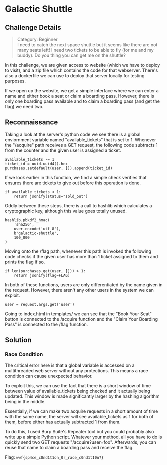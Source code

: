 # Galactic Shuttle

## Challenge Details

> Category: Beginner\
> I need to catch the next space shuttle but it seems like there are not many seats left! I need two tickets to be able to fly (for me and my buddy). Do you thing you can get me on the shuttle?

In this challenge, we are given access to website (which we have to deploy to visit), and a zip file which contains the code for that webserver. There's also a dockerfile we can use to deploy that server locally for testing purposes.

If we open up the website, we get a simple interface where we can enter a name and either book a seat or claim a boarding pass. However, there is only one boarding pass available and to claim a boarding pass (and get the flag) we need two.

## Reconnaissance

Taking a look at the server's python code we see there is a global enviornment variable named "available_tickets" that is set to 1. Whenever the "/acquire" path receives a GET request, the following code subtracts 1 from the counter and the given user is assigned a ticket. 

```
available_tickets -= 1
ticket_id = uuid.uuid4().hex
purchases.setdefault(user, []).append(ticket_id)
```

If we look earlier in this function, we find a simple check verifies that ensures there are tickets to give out before this operation is done.

```
if available_tickets < 1:
    return jsonify(status="sold_out")
```

Oddly between these steps, there is a call to hashlib which calculates a cryptographic key, although this value goes totally unused.

```
hashlib.pbkdf2_hmac(
    'sha256',
    user.encode('utf-8'),
    b'galactic-shuttle',
    100_000
)
```

Moving onto the /flag path, whenever this path is invoked the following code checks if the given user has more than 1 ticket assigned to them and prints the flag if so.

```
if len(purchases.get(user, [])) > 1:
    return jsonify(flag=FLAG)
```

In both of these functions, users are only differentiated by the name given in the request. However, there aren't any other users in the system we can exploit.

```
user = request.args.get('user')
```

Going to index.html in templates/ we can see that the "Book Your Seat" button is connected to the /acquire function and the "Claim Your Boarding Pass" is connected to the /flag function.

## Solution

### Race Condition

The critical error here is that a global variable is accessed on a multithreaded web server without any protections. This means a race condition can cause unexpected behavior.

To exploit this, we can use the fact that there is a short window of time between value of available_tickets being checked and it actually being updated. This window is made significantly larger by the hashing algorithm being in the middle.

Essentially, if we can make two acquire requests in a short amount of time with the same name, the server will see available_tickets as 1 for both of them, before either has actually subtracted 1 from them.

To do this, I used Burp Suite's Repeater tool but you could probably also write up a simple Python script. Whatever your method, all you have to do is quickly send two GET requests "/acquire?user=foo". Afterwards, you can reuse that name to claim a boarding pass and receive the flag.

Flag: `wwf{sp4ce_c0nd1t1on_0r_race_c0nd1tI0n?}`